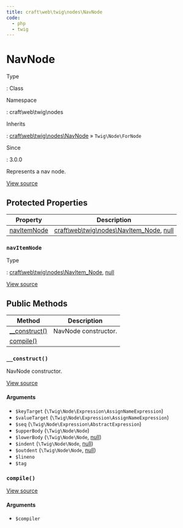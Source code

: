 ```yaml
---
title: craft\web\twig\nodes\NavNode
code:
  - php
  - twig
---
```


# NavNode

Type

:   Class

Namespace

:   craft\web\twig\nodes

Inherits

:   [craft\web\twig\nodes\NavNode](craft-web-twig-nodes-navnode.md) &raquo;
`Twig\Node\ForNode`

Since

:   3.0.0



Represents a nav node.





[View source](https://github.com/craftcms/cms/blob/master/src/web/twig/nodes/NavNode.php)




## Protected Properties

| Property                                                   | Description
| ---------------------------------------------------------- | ---------------------------------------------------------------------------------------------------------------------
| [navItemNode](craft-web-twig-nodes-navnode.md#navitemnode) | [craft\web\twig\nodes\NavItem_Node](craft-web-twig-nodes-navitem_node.md), [null](http://php.net/language.types.null)

### `navItemNode`



Type

:   [craft\web\twig\nodes\NavItem_Node](craft-web-twig-nodes-navitem_node.md), [null](http://php.net/language.types.null)







[View source](https://github.com/craftcms/cms/blob/master/src/web/twig/nodes/NavNode.php#L27)





## Public Methods

| Method                                                            | Description
| ----------------------------------------------------------------- | --------------------
| [__construct()](craft-web-twig-nodes-navnode.md#method-construct) | NavNode constructor.
| [compile()](craft-web-twig-nodes-navnode.md#method-compile)       |

### `__construct()`





NavNode constructor.




[View source](https://github.com/craftcms/cms/blob/master/src/web/twig/nodes/NavNode.php#L42-L48)


#### Arguments

- `$keyTarget` (`\Twig\Node\Expression\AssignNameExpression`)
- `$valueTarget` (`\Twig\Node\Expression\AssignNameExpression`)
- `$seq` (`\Twig\Node\Expression\AbstractExpression`)
- `$upperBody` (`\Twig\Node\Node`)
- `$lowerBody` (`\Twig\Node\Node`, [null](http://php.net/language.types.null))
- `$indent` (`\Twig\Node\Node`, [null](http://php.net/language.types.null))
- `$outdent` (`\Twig\Node\Node`, [null](http://php.net/language.types.null))
- `$lineno`
- `$tag`




### `compile()`










[View source](https://github.com/craftcms/cms/blob/master/src/web/twig/nodes/NavNode.php#L53-L105)


#### Arguments

- `$compiler`











